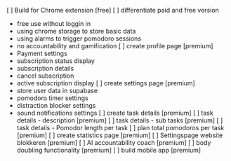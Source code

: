 [ ] Build for Chrome extension [free]
[ ] differentiate paid and free version
- free use without loggin in
- using chrome storage to store basic data
- using alarms to trigger pomodoro sessions
- no accountability and gamification
[ ] create profile page [premium]
- Payment settings
- subscription status display
- subscription details
- cancel subscription
- active subscription display
[ ] create settings page [premium]
- store user data in supabase
- pomodoro timer settings
- distraction blocker settings
- sound notifications settings
[ ] create task details [premium]
[ ] task details - description [premium]
[ ] task details - sub tasks [premium]
[ ] task details - Pomodor length per task
[ ] plan total pomodoros per task [premium]
[ ] create statistics page [premium]
[ ] Settingspage website blokkeren [premium]
[ ] AI accountability coach [premium]
[ ] body doubling functionality [premium]
[ ] build mobile app [premium]